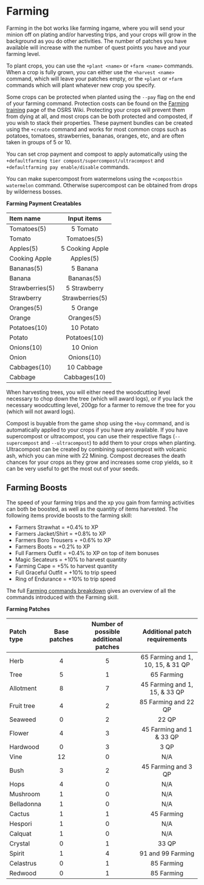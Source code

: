 # Farming

Farming in the bot works like farming ingame, where you will send your minion off on plating and/or harvesting trips, and your crops will grow in the background as you do other activities. The number of patches you have available will increase with the number of quest points you have and your farming level.

To plant crops, you can use the `+plant <name>` or `+farm <name>` commands. When a crop is fully grown, you can either use the `+harvest <name>` command, which will leave your patches empty, or the `+plant` or `+farm` commands which will plant whatever new crop you specify.

Some crops can be protected when planted using the `--pay` flag on the end of your farming command. Protection costs can be found on the [Farming training](https://oldschool.runescape.wiki/w/Farming_training) page of the OSRS Wiki. Protecting your crops will prevent them from dying at all, and most crops can be both protected and composted, if you wish to stack their properties. These payment bundles can be created using the `+create` command and works for most common crops such as potatoes, tomatoes, strawberries, bananas, oranges, etc, and are often taken in groups of 5 or 10.

You can set crop payment and compost to apply automatically using the `+defaultfarming tier compost/supercompost/ultracompost` and `+defaultfarming pay enable/disable` commands.

You can make supercompost from watermelons using the `+compostbin watermelon` command. Otherwise supercompost can be obtained from drops by wilderness bosses.

**Farming Payment Creatables**

| **Item name** | **Input items** |
| :--- | :---: |
| Tomatoes\(5\) | 5 Tomato |
| Tomato | Tomatoes\(5\) |
| Apples\(5\) | 5 Cooking Apple |
| Cooking Apple | Apples\(5\) |
| Bananas\(5\) | 5 Banana |
| Banana | Bananas\(5\) |
| Strawberries\(5\) | 5 Strawberry |
| Strawberry | Strawberries\(5\) |
| Oranges\(5\) | 5 Orange |
| Orange | Oranges\(5\) |
| Potatoes\(10\) | 10 Potato |
| Potato | Potatoes\(10\) |
| Onions\(10\) | 10 Onion |
| Onion | Onions\(10\) |
| Cabbages\(10\) | 10 Cabbage |
| Cabbage | Cabbages\(10\) |

When harvesting trees, you will either need the woodcutting level necessary to chop down the tree \(which will award logs\), or if you lack the necessary woodcutting level, 200gp for a farmer to remove the tree for you \(which will not award logs\).

Compost is buyable from the game shop using the `+buy` command, and is automatically applied to your crops if you have any available. If you have supercompost or ultracompost, you can use their respective flags \(`--supercompost` and `--ultracompost`\) to add them to your crops when planting. Ultracompost can be created by combining supercompost with volcanic ash, which you can mine with 22 Mining. Compost decreases the death chances for your crops as they grow and increases some crop yields, so it can be very useful to get the most out of your seeds.

## **Farming Boosts**

The speed of your farming trips and the xp you gain from farming activities can both be boosted, as well as the quantity of items harvested. The following items provide boosts to the farming skill:

* Farmers Strawhat = +0.4% to XP
* Farmers Jacket/Shirt = +0.8% to XP
* Farmers Boro Trousers + +0.6% to XP
* Farmers Boots = +0.2% to XP
* Full Farmers Outfit = +0.4% to XP on top of item bonuses
* Magic Secateurs = +10% to harvest quantity
* Farming Cape = +5% to harvest quantity
* Full Graceful Outfit = +10% to trip speed
* Ring of Endurance = +10% to trip speed

The full [Farming commands breakdown](https://github.com/oldschoolgg/obdocs/blob/master/farming.md) gives an overview of all the commands introduced with the Farming skill.

**Farming Patches**

| **Patch type** | **Base patches** | **Number of possible additional patches** | **Additional patch requirements** |
| :--- | :---: | :---: | :---: |
| Herb | 4 | 5 | 65 Farming and 1, 10, 15, & 31 QP |
| Tree | 5 | 1 | 65 Farming |
| Allotment | 8 | 7 | 45 Farming and 1, 15, & 33 QP |
| Fruit tree | 4 | 2 | 85 Farming and 22 QP |
| Seaweed | 0 | 2 | 22 QP |
| Flower | 4 | 3 | 45 Farming and 1 & 33 QP |
| Hardwood | 0 | 3 | 3 QP |
| Vine | 12 | 0 | N/A |
| Bush | 3 | 2 | 45 Farming and 3 QP |
| Hops | 4 | 0 | N/A |
| Mushroom | 1 | 0 | N/A |
| Belladonna | 1 | 0 | N/A |
| Cactus | 1 | 1 | 45 Farming |
| Hespori | 1 | 0 | N/A |
| Calquat | 1 | 0 | N/A |
| Crystal | 0 | 1 | 33 QP |
| Spirit | 1 | 4 | 91 and 99 Farming |
| Celastrus | 0 | 1 | 85 Farming |
| Redwood | 0 | 1 | 85 Farming |

